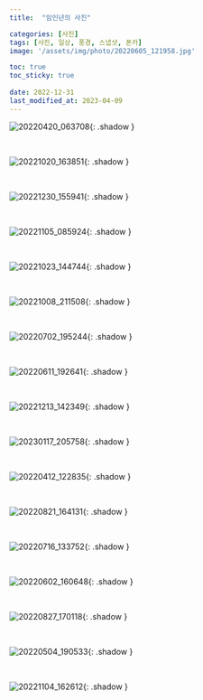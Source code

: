 ```yaml
---
title:  "임인년의 사진"

categories: [사진]
tags: [사진, 일상, 풍경, 스냅샷, 폰카]
image: '/assets/img/photo/20220605_121958.jpg'

toc: true
toc_sticky: true
 
date: 2022-12-31
last_modified_at: 2023-04-09
---
```


![20220420_063708](/assets/img/photo/20220420_063708.jpg){: .shadow }

<br>

![20221020_163851](/assets/img/photo/20221020_163851.jpg){: .shadow }

<br>

![20221230_155941](/assets/img/photo/20221230_155941.jpg){: .shadow }

<br>

![20221105_085924](/assets/img/photo/20221105_085924.jpg){: .shadow }

<br>

![20221023_144744](/assets/img/photo/20221023_144744.jpg){: .shadow }

<br>

![20221008_211508](/assets/img/photo/20221008_211508.jpg){: .shadow }

<br>

![20220702_195244](/assets/img/photo/20220702_195244.jpg){: .shadow }

<br>

![20220611_192641](/assets/img/photo/20220611_192641.jpg){: .shadow }

<br>

![20221213_142349](/assets/img/photo/20221213_142349.jpg){: .shadow }

<br>

![20230117_205758](/assets/img/photo/20230117_205758.jpg){: .shadow }

<br>

![20220412_122835](/assets/img/photo/20220412_122835.jpg){: .shadow }

<br>

![20220821_164131](/assets/img/photo/20220821_164131.jpg){: .shadow }

<br>

![20220716_133752](/assets/img/photo/20220716_133752.jpg){: .shadow }

<br>

![20220602_160648](/assets/img/photo/20220602_160648.jpg){: .shadow }

<br>

![20220827_170118](/assets/img/photo/20220827_170118.jpg){: .shadow }

<br>

![20220504_190533](/assets/img/photo/20220504_190533.jpg){: .shadow }

<br>

![20221104_162612](/assets/img/photo/20221104_162612.jpg){: .shadow }